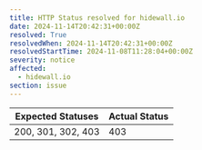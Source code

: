 ```yaml
---
title: HTTP Status resolved for hidewall.io
date: 2024-11-14T20:42:31+00:00Z
resolved: True
resolvedWhen: 2024-11-14T20:42:31+00:00Z
resolvedStartTime: 2024-11-08T11:28:04+00:00Z
severity: notice
affected:
  - hidewall.io
section: issue
---
```


| Expected Statuses | Actual Status  |
|-------------------|----------------|
| 200, 301, 302, 403 | 403 |
